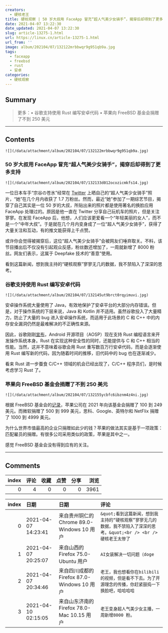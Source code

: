 ```yaml
---
creators:
  - 硬核老王
title: 硬核观察 | 50 岁大叔用 FaceApp 冒充“超人气美少女骑手”，揭穿后却得到了更多支持
date: 2021-04-07 13:22:30
date_updated: 2021-04-07 13:22:30
slug: article-13275-1.html
url: https://linux.cn/article-13275-1.html
url_from: ''
image: album/202104/07/132122mrbbwqr9g951qb9a.jpg
tags:
  - faceapp
  - freebsd
  - rust
  - 安卓
categories:
  - 硬核观察
---
```


## Summary

> 更多：• 谷歌支持使用 Rust 编写安卓代码 • 苹果向 FreeBSD 基金会捐赠了不到 250 美元

***

<!-- more -->

## Contents

`![](/data/attachment/album/202104/07/132122mrbbwqr9g951qb9a.jpg)`

### 50 岁大叔用 FaceApp 冒充“超人气美少女骑手”，揭穿后却得到了更多支持

`![](/data/attachment/album/202104/07/132133d012ocozicmkfs14.jpg)`

一位日本车手“宗谷の苍氷”经常在 [Twitter](https://twitter.com/azusagakuyuki/status "https://twitter.com/azusagakuyuki/status") 上晒自己的“超人气美少女骑手”照片，“她”在几个月内收获了 1.7 万粉丝。然而，最近“她”参加了一期综艺节目，揭穿了自己其实是一位 50 岁的大叔，所贴出来的照片都是使用著名的换脸应用 FaceApp 处理过的。原因是他一直在 Twitter 分享自己玩机车的照片，但是关注寥寥。在发现 FaceApp 后，他想，人们应该更爱看一个“年轻美丽的女人”，而不是一个“中年大叔”。于是就在几个月内变身成了一位“超人气美少女骑手”，获得了大量关注和互动，有的推文能获得上千点赞。

或许你会觉得被揭穿后，这位“超人气美少女骑手”会被网友们唾弃取关。不料，该节目播出后不仅没有引起观众反感，粉丝数还增加了，一周就新增了 8000 粉丝。网友们表示，这属于 Deepfake 技术的“善意”使用。

看到这篇新闻，想到我主持的“硬核观察”寥寥无几的数据，我不禁陷入了深深的思考。

### 谷歌支持使用 Rust 编写安卓代码

`![](/data/attachment/album/202104/07/132145ut9brct0rqyimuvi.jpg)`

安卓操作系统大量使用了 Java，有效地保护了安卓平台的大部分内存错误。但是，对于操作系统的下层来说，Java 和 Kotlin 并不适用。虽然谷歌投入了大量精力，防止了大量的 bug 进入安卓操作系统，而适用于此场景的 C 和 C++ 中的内存安全漏洞仍然是最难解决的不正确性来源。

因此，谷歌刚刚[宣布](https://security.googleblog.com/2021/04/rust-in-android-platform.html "https://security.googleblog.com/2021/04/rust-in-android-platform.html")，Android 开源项目（AOSP）现在支持 Rust 编程语言来开发操作系统本身。Rust 在实现这种安全性的同时，还能提供与 C 和 C++ 相当的性能。当然，这并不意味着谷歌会用 Rust 重写数百万行安卓代码，而是会逐渐使用 Rust 编写新的代码，因为随着时间的推移，旧代码中的 bug 也在逐渐减少。

看来 Rust 进一步蚕食 C/C++ 领域的机会已经出现了，C/C++ 程序员们，是时候考虑学习 Rust 了。

### 苹果向 FreeBSD 基金会捐赠了不到 250 美元

`![](/data/attachment/album/202104/07/132155ycbfc6ibznm4z4ni.jpg)`

根据 FreeBSD 基金会的[记录](https://freebsdfoundation.org/our-donors/donors/?donationType=individual&donationYear=2021 "https://freebsdfoundation.org/our-donors/donors/?donationType=individual&donationYear=2021")，苹果公司在 2021 年向该基金会捐赠了 100 到 249 美元。而微软捐赠了 500 到 999 美元，思科、Google、英特尔和 NetFlix 捐赠了 1000 到 4999 美元。

为什么世界市值最高的企业只捐赠如此少的钱？苹果的做法其实是基于一项政策：匹配雇员的捐赠。有很多公司采用类似的政策，苹果是其中之一。

感觉 FreeBSD 基金会没有得到应有的关注。

***

## Comments


|   index |   评论 |   收藏 |   点赞 |   分享 |   浏览 |
|--------:|-------:|-------:|-------:|-------:|-------:|
|       0 |      4 |      0 |      0 |      0 |   3961 |

|   index | 日期                | 日期                                        | 评论                                                                                                                   |
|--------:|:--------------------|:--------------------------------------------|:-----------------------------------------------------------------------------------------------------------------------|
|       0 | 2021-04-07 14:23:41 | 来自贵州铜仁的 Chrome 89.0-Windows 10 用户  | `&quot;看到这篇新闻，想到我主持的“硬核观察”寥寥无几的数据，我不禁陷入了深深的思考。&quot;<br /> <br /> 硬核老王太惨了` |
|       1 | 2021-04-07 20:25:07 | 来自山西的 Firefox 75.0-Ubuntu 用户         | `AI女装解决一切问题（doge`                                                                                             |
|       2 | 2021-04-07 20:34:46 | 来自四川成都的 Firefox 87.0-Windows 10 用户 | `老王，我也想看你在bilibili的视频，但是看不下去。为了开源理念的传播，你赶紧鼓捣一下换脸吧，哈哈哈哈`                   |
|       3 | 2021-04-10 02:15:05 | 来自山东济南的 Firefox 78.0-Mac 10.15 用户  | `老王变身超人气美少女主播，一周新增8000 粉。`                                                                          |
